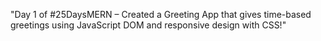 "Day 1 of #25DaysMERN – Created a Greeting App that gives time-based greetings using JavaScript DOM and responsive design with CSS!"
